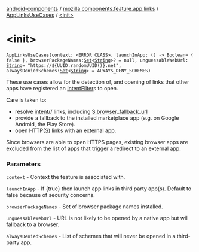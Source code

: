 [android-components](../../index.md) / [mozilla.components.feature.app.links](../index.md) / [AppLinksUseCases](index.md) / [&lt;init&gt;](./-init-.md)

# &lt;init&gt;

`AppLinksUseCases(context: <ERROR CLASS>, launchInApp: () -> `[`Boolean`](https://kotlinlang.org/api/latest/jvm/stdlib/kotlin/-boolean/index.html)` = { false }, browserPackageNames: `[`Set`](https://kotlinlang.org/api/latest/jvm/stdlib/kotlin.collections/-set/index.html)`<`[`String`](https://kotlinlang.org/api/latest/jvm/stdlib/kotlin/-string/index.html)`>? = null, unguessableWebUrl: `[`String`](https://kotlinlang.org/api/latest/jvm/stdlib/kotlin/-string/index.html)` = "https://${UUID.randomUUID()}.net", alwaysDeniedSchemes: `[`Set`](https://kotlinlang.org/api/latest/jvm/stdlib/kotlin.collections/-set/index.html)`<`[`String`](https://kotlinlang.org/api/latest/jvm/stdlib/kotlin/-string/index.html)`> = ALWAYS_DENY_SCHEMES)`

These use cases allow for the detection of, and opening of links that other apps have registered
an [IntentFilter](#)s to open.

Care is taken to:

* resolve [intent//](intent//) links, including [S.browser_fallback_url](#)
* provide a fallback to the installed marketplace app (e.g. on Google Android, the Play Store).
* open HTTP(S) links with an external app.

Since browsers are able to open HTTPS pages, existing browser apps are excluded from the list of
apps that trigger a redirect to an external app.

### Parameters

`context` - Context the feature is associated with.

`launchInApp` - If {true} then launch app links in third party app(s). Default to false because
of security concerns.

`browserPackageNames` - Set of browser package names installed.

`unguessableWebUrl` - URL is not likely to be opened by a native app but will fallback to a browser.

`alwaysDeniedSchemes` - List of schemes that will never be opened in a third-party app.